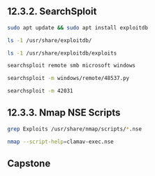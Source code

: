 ## 12.3.2. SearchSploit

```bash
sudo apt update && sudo apt install exploitdb

ls -1 /usr/share/exploitdb/

ls -1 /usr/share/exploitdb/exploits

searchsploit remote smb microsoft windows

searchsploit -m windows/remote/48537.py

searchsploit -m 42031
```

## 12.3.3. Nmap NSE Scripts

```bash
grep Exploits /usr/share/nmap/scripts/*.nse

nmap --script-help=clamav-exec.nse
```

## Capstone
